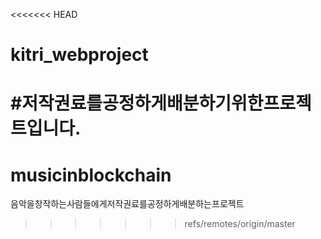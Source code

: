 <<<<<<< HEAD
# kitri_webproject
#저작권료를공정하게배분하기위한프로젝트입니다.
=======
# musicinblockchain
음악을창작하는사람들에게저작권료를공정하게배분하는프로젝트
>>>>>>> refs/remotes/origin/master

